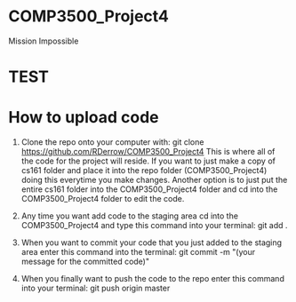 # COMP3500_Project4
Mission Impossible

# TEST

# How to upload code
1. Clone the repo onto your computer with: git clone https://github.com/RDerrow/COMP3500_Project4
This is where all of the code for the project will reside. If you want to just make a copy of cs161 folder and place it into the repo folder (COMP3500_Project4) doing this everytime you make changes. Another option is to just put the entire cs161 folder into the COMP3500_Project4 folder  and cd into the COMP3500_Project4 folder to edit the code.

2. Any time you want add code to the staging area cd into the COMP3500_Project4 and type this command into your terminal: git add .

3. When you want to commit your code that you just added to the staging area enter this command into the terminal: git commit -m "(your message for the committed code)"

4. When you finally want to push the code to the repo enter this command into your terminal: git push origin master
